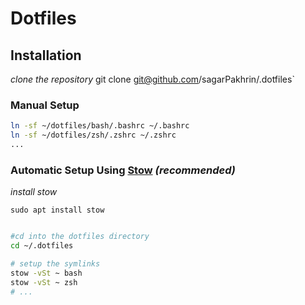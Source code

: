 # Dotfiles

## Installation

_clone the repository_
git clone git@github.com/sagarPakhrin/.dotfiles`

### Manual Setup

```bash
ln -sf ~/dotfiles/bash/.bashrc ~/.bashrc
ln -sf ~/dotfiles/zsh/.zshrc ~/.zshrc
...
```

### Automatic Setup Using [Stow](https://www.gnu.org/software/stow/) _(recommended)_

_install stow_

`sudo apt install stow`

```bash

#cd into the dotfiles directory
cd ~/.dotfiles

# setup the symlinks
stow -vSt ~ bash
stow -vSt ~ zsh
# ...
```
